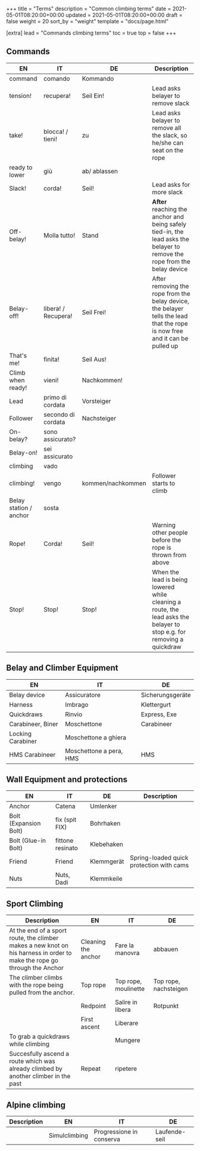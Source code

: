 +++
title = "Terms"
description = "Common climbing terms"
date = 2021-05-01T08:20:00+00:00
updated = 2021-05-01T08:20:00+00:00
draft = false
weight = 20
sort_by = "weight"
template = "docs/page.html"

[extra]
lead = "Commands climbing terms"
toc = true
top = false
+++

## Commands


| EN                     | IT                    | DE                | Description                                                                                                                 |
|------------------------|-----------------------|-------------------|-----------------------------------------------------------------------------------------------------------------------------|
| command                | comando               | Kommando          |                                                                                                                             |
| tension!               | recupera!             | Seil Ein!         | Lead asks belayer to remove slack                                                                                           |
| take!                  | blocca!  / tieni!     | zu                | Lead asks belayer to remove all the slack, so he/she can seat on the rope                                                   |
| ready to lower         | giù                   | ab/ ablassen      |                                                                                                                             |
| Slack!                 | corda!                | Seil!             | Lead asks for more slack                                                                                                    |
| Off-belay!             | Molla tutto!          | Stand             | **After** reaching the anchor and being safely tied-in, the lead asks the belayer to remove the rope from the belay device  |
| Belay-off!             | libera!   / Recupera! | Seil Frei!        | After removing the rope from the belay device, the belayer tells the lead that the rope is now free and it can be pulled up |
| That's me!             | finita!               | Seil Aus!         |                                                                                                                             |
| Climb when ready!      | vieni!                | Nachkommen!       |                                                                                                                             |
| Lead                   | primo  di cordata     | Vorsteiger        |                                                                                                                             |
| Follower               | secondo di cordata    | Nachsteiger       |                                                                                                                             |
| On-belay?              | sono assicurato?      |                   |                                                                                                                             |
| Belay-on!              | sei assicurato        |                   |                                                                                                                             |
| climbing               | vado                  |                   |                                                                                                                             |
| climbing!              | vengo                 | kommen/nachkommen | Follower starts to climb                                                                                                    |
| Belay station / anchor | sosta                 |                   |                                                                                                                             |
| Rope!                  | Corda!                | Seil!             | Warning other people before the rope is thrown from above                                                                   |
| Stop!                  | Stop!                 | Stop!             | When the lead is being lowered while cleaning a route, the lead asks the belayer to stop e.g. for removing a quickdraw      |                                                                                                                            |

## Belay and Climber Equipment

| EN                | IT                      | DE               |
|-------------------|-------------------------|------------------|
| Belay device      | Assicuratore            | Sicherungsgeräte |
| Harness           | Imbrago                 | Klettergurt      |
| Quickdraws        | Rinvio                  | Express, Exe     |
| Carabineer, Biner | Moschettone             | Carabineer       |
| Locking Carabiner | Moschettone a ghiera    |                  |
| HMS Carabineer    | Moschettone a pera, HMS | HMS              |



## Wall Equipment and protections


| EN                    | IT               | DE         | Description                              |
|-----------------------|------------------|------------|------------------------------------------|
| Anchor                | Catena           | Umlenker   |                                          |
| Bolt (Expansion Bolt) | fix (spit FIX)   | Bohrhaken  |                                          |
| Bolt (Glue-in Bolt)   | fittone resinato | Klebehaken |                                          |
| Friend                | Friend           | Klemmgerät | Spring-loaded quick protection with cams |
| Nuts                  | Nuts, Dadi       | Klemmkeile |                                          |


## Sport Climbing 

| Description                                                                                                              | EN                  | IT                   | DE                    |
|--------------------------------------------------------------------------------------------------------------------------|---------------------|----------------------|-----------------------|
| At the end of a sport route, the climber makes a new knot on his harness in order to make the rope go through the Anchor | Cleaning the anchor | Fare la manovra      | abbauen               |
| The climber climbs with the rope being pulled from the anchor.                                                           | Top rope            | Top rope, moulinette | Top rope, nachsteigen |
|                                                                                                                          | Redpoint            | Salire in libera     | Rotpunkt              |
|                                                                                                                          | First ascent        | Liberare             |                       |
| To grab a quickdraws while climbing                                                                                      |                     | Mungere              |                       |
| Succesfully ascend a route which was already climbed by another climber in the past                                      | Repeat              | ripetere             |                       |

## Alpine climbing

| Description | EN            | IT                       | DE            |
|-------------|---------------|--------------------------|---------------|
|             | Simulclimbing | Progressione in conserva | Laufende-seil |
